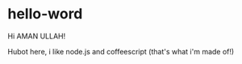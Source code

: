 # hello-word

Hi AMAN ULLAH!

Hubot here, i like node.js and coffeescript (that's what i'm made of!)

